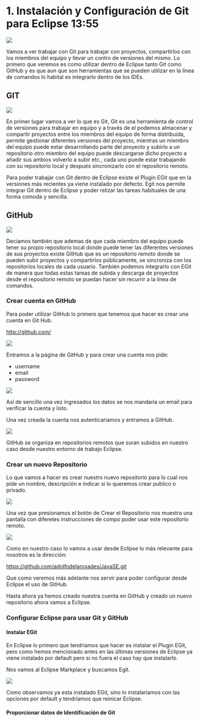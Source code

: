 # 1. Instalación y Configuración de Git para Eclipse 13:55

<img src="images/01-01.png">

Vamos a ver trabajar con Git para trabajar con proyectos, compartirlos con los miembros del equipo y llevar un contro de versiones del mismo. Lo primero que veremos es como utilizar dentro de Eclipse tanto Git como GitHub y es que aun que son herramientas que se pueden utilizar en la línea de comandos lo habital es integrarlo dentro de los IDEs. 

## GIT

<img src="images/01-02.png">

En primer lugar vamos a ver lo que es Git, Git es una herramienta de control de versiones para trabajar en equipo y a través de el podemos almacenar y compartir proyectos entre los miembros del equipo de forma distribuida, permite gestionar diferentes versiones del proyecto, mientras un miembro del equipo puede estar desarrollando parte del proyecto y subirlo a un repositorio otro miembro del equipo puede descargarse dicho proyecto a añadir sus ambios volverlo a subir etc., cada uno puede estar trabajando con su repositorio local y después sincronizarlo con el repositorio remoto.

Para poder trabajar con Git dentro de Eclipse existe el Plugin EGit que en la versiones más recientes ya viene instalado por defecto. Egit nos permite integrar Git dentro de Eclipse y poder relizar las tareas habituales de una forma comoda y sencilla.

## GitHub

<img src="images/01-03.png">

Deciamos también que ademas de que cada miembro del equipo puede tener su propio repositorio local donde puede tener las diferentes versiones de sus proyectos existe GitHub que es un repositorio remoto donde se pueden subir proyectos y compartirlos públicamente, se sincroniza con los repositorios locales de cada usuario. También podemos integrarlo con EGit de manera que todas estas tareas de subida y descarga de proyectos desde el repositorio remoto se puedan hacer sin recurrir a la línea de comandos. 

### Crear cuenta en GitHub

Para poder utilizar GitHub lo primero que tenemos que hacer es crear una cuenta en Git Hub.

http://github.com/

<img src="images/01-04.png">

Entramos a la página de GitHub y para crear una cuenta nos pide:

* username
* email
* password

<img src="images/01-05.png">

Así de sencillo una vez ingresados los datos se nos mandaría un email para verificar la cuenta y listo.

Una vez creada la cuenta nos autenticariamos y entramos a GitHub.

<img src="images/01-06.png">

GitHub se organiza en repositorios remotos que suran subidos en nuestro caso desde nuestro entorno de trabajo Eclipse. 

### Crear un nuevo Repositorio

Lo que vamos a hacer es crear nuestro nuevo repositorio para lo cual nos pide un nombre, descripción e indicar si lo queremos crear publico o privado.

<img src="images/01-07.png">

Una vez que presionamos el botón de Crear el Repositorio nos muestra una pantalla con diferetes instrucciones de compo poder usar este repositorio remoto.

<img src="images/01-08.png">

Como en nuestro caso lo vamos a usar desde Eclipse lo más relevante para nosotros es la dirección:

https://github.com/adolfodelarosades/JavaSE.git

Que como veremos más adelante nos servir para poder configurar desde Eclipse el uso de GitHub.

Hasta ahora ya hemos creado nuestra cuenta en GitHub y creado un nuevo repositorio ahora vamos a Eclipse.

### Configurar Eclipse para usar Git y GitHub

#### Instalar EGit

En Eclipse lo primero que tendríamos que hacer es instalar el Plugin EGit, pero como hemos mencionado antes en las últimas versiones de Eclipse ya viene instalado por default pero si no fuera el caso hay que instalarlo. 

Nos vamos al Eclipse Markplace y buscamos Egit.

<img src="images/01-09.png">

Como observamos ya esta instalado EGit, sino lo instalariamos con las opciones por default y tendríamos que reinicar Eclipse.

#### Proporcionar datos de Identificación de Git






